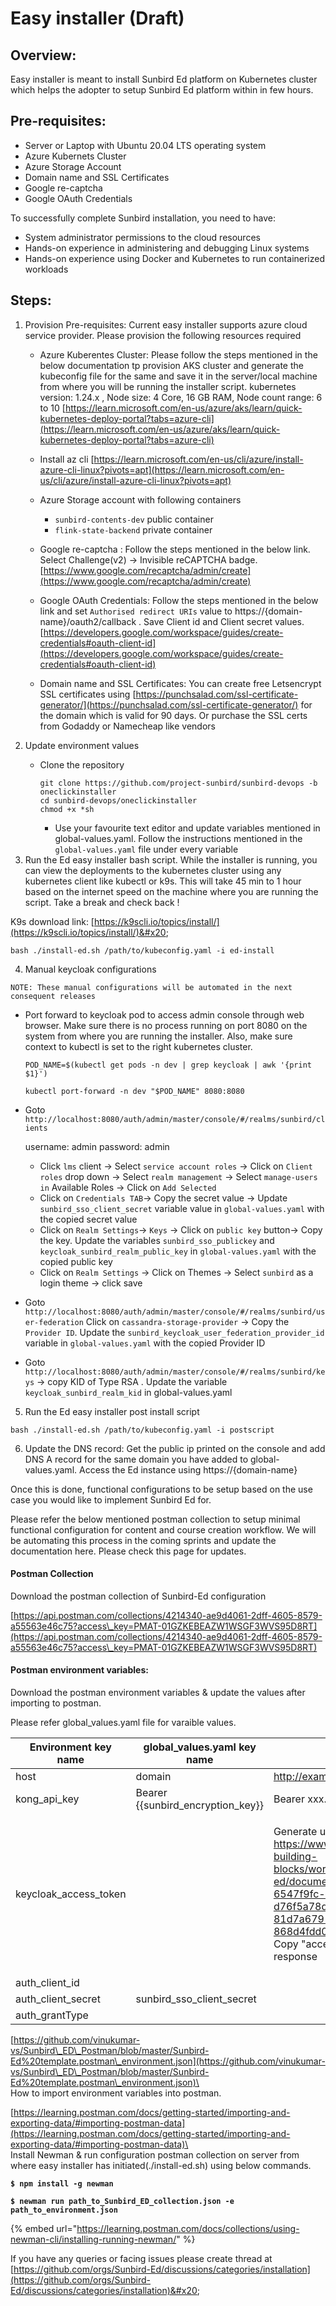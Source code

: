 # Easy installer (Draft)

## Overview:&#x20;

Easy installer is meant to install Sunbird Ed platform on Kubernetes cluster which helps the adopter to setup Sunbird Ed platform within in few hours.&#x20;

## Pre-requisites:

* Server or Laptop with Ubuntu 20.04 LTS operating system
* Azure Kubernets Cluster
* Azure Storage Account
* Domain name and SSL Certificates
* Google re-captcha
* Google OAuth Credentials

To successfully complete Sunbird installation, you need to have:

* System administrator permissions to the cloud resources
* Hands-on experience in administering and debugging Linux systems
* Hands-on experience using Docker and Kubernetes to run containerized workloads

## Steps:

1. Provision Pre-requisites: Current easy installer supports azure cloud service provider. Please provision the following resources required&#x20;
   * Azure Kuberentes Cluster: Please follow the steps mentioned in the below documentation tp provision AKS cluster and generate the kubeconfig file for the same and save it in the server/local machine from where you will be running the installer script. kubernetes version: 1.24.x , Node size: 4 Core, 16 GB RAM, Node count range: 6 to 10   [https://learn.microsoft.com/en-us/azure/aks/learn/quick-kubernetes-deploy-portal?tabs=azure-cli](https://learn.microsoft.com/en-us/azure/aks/learn/quick-kubernetes-deploy-portal?tabs=azure-cli)
   * Install az cli [https://learn.microsoft.com/en-us/cli/azure/install-azure-cli-linux?pivots=apt](https://learn.microsoft.com/en-us/cli/azure/install-azure-cli-linux?pivots=apt)
   *   Azure Storage account with following containers

       * `sunbird-contents-dev` public container
       * `flink-state-backend` private container


   * Google re-captcha : Follow the steps mentioned in the below link. Select Challenge(v2) -> Invisible reCAPTCHA badge. [https://www.google.com/recaptcha/admin/create](https://www.google.com/recaptcha/admin/create)
   * Google OAuth Credentials: Follow the steps mentioned in the below link and set `Authorised redirect URIs` value to https://{domain-name}/oauth2/callback .  Save Client id and Client secret values. [https://developers.google.com/workspace/guides/create-credentials#oauth-client-id](https://developers.google.com/workspace/guides/create-credentials#oauth-client-id)
   * Domain name and SSL Certificates: You can create free Letsencrypt SSL certificates using [https://punchsalad.com/ssl-certificate-generator/](https://punchsalad.com/ssl-certificate-generator/)  for the domain which is valid for 90 days. Or purchase the SSL certs from Godaddy or Namecheap like vendors&#x20;
2. Update environment values
   *   Clone the repository

       ```
       git clone https://github.com/project-sunbird/sunbird-devops -b oneclickinstaller
       cd sunbird-devops/oneclickinstaller
       chmod +x *sh
       ```

       * Use your favourite text editor and update variables mentioned in global-values.yaml. Follow the instructions mentioned in the `global-values.yaml` file under every variable
3. Run the Ed easy installer bash script. While the installer is running, you can view the deployments to the kubernetes cluster using any kubernetes client like kubectl or k9s. This will take 45 min to 1 hour based on the internet speed on the machine where you are running the script. Take a break and check back !

K9s download link: [https://k9scli.io/topics/install/](https://k9scli.io/topics/install/)&#x20;

```
bash ./install-ed.sh /path/to/kubeconfig.yaml -i ed-install  
```

4. Manual keycloak configurations

`NOTE: These manual configurations will be automated in the next consequent releases`

*   Port forward to keycloak pod to access admin console through web browser. Make sure there is no process running on port 8080 on the system from where you are running the installer. Also, make sure context to kubectl is set to the right kubernetes cluster.



    ```
    POD_NAME=$(kubectl get pods -n dev | grep keycloak | awk '{print $1}')
    ```

    ```
    kubectl port-forward -n dev "$POD_NAME" 8080:8080 
    ```


*   Goto `http://localhost:8080/auth/admin/master/console/#/realms/sunbird/clients`&#x20;

    username: admin password: admin

    * Click `lms` client -> Select `service account roles` -> Click on `Client roles` drop down -> Select `realm management` -> Select `manage-users in` Available Roles -> Click on `Add Selected`
    * Click on  `Credentials TAB`-> Copy the secret value -> Update `sunbird_sso_client_secret` variable value in `global-values.yaml` with the copied secret value
    * Click on `Realm Settings`-> `Keys` -> Click on `public key` button-> Copy the key. Update the variables `sunbird_sso_publickey` and `keycloak_sunbird_realm_public_key` in `global-values.yaml` with the copied public key
    * Click on `Realm Settings` -> Click on Themes -> Select `sunbird` as a login theme -> click save


* Goto `http://localhost:8080/auth/admin/master/console/#/realms/sunbird/user-federation` Click on `cassandra-storage-provider` -> Copy the `Provider ID`. Update the `sunbird_keycloak_user_federation_provider_id` variable in `global-values.yaml` with the copied Provider ID
* Goto `http://localhost:8080/auth/admin/master/console/#/realms/sunbird/keys` -> copy KID of Type RSA . Update the variable `keycloak_sunbird_realm_kid` in global-values.yaml

5. Run the Ed easy installer post install script

```
bash ./install-ed.sh /path/to/kubeconfig.yaml -i postscript  
```

6. Update the DNS record: Get the public ip printed on the console and add DNS A record for the same domain you have added to global-values.yaml. Access the Ed instance using https://{domain-name}

Once this is done, functional configurations to be setup based on the use case you would like to implement Sunbird Ed for.&#x20;

Please refer the below mentioned postman collection to setup minimal functional configuration for content and course creation workflow. We will be automating this process in the coming sprints and update the documentation here. Please check this page for updates.&#x20;

#### Postman Collection

Download the postman collection of Sunbird-Ed configuration

[https://api.postman.com/collections/4214340-ae9d4061-2dff-4605-8579-a55563e46c75?access\_key=PMAT-01GZKEBEAZW1WSGF3WVS95D8RT](https://api.postman.com/collections/4214340-ae9d4061-2dff-4605-8579-a55563e46c75?access\_key=PMAT-01GZKEBEAZW1WSGF3WVS95D8RT)

#### **Postman environment variables:**

Download the postman environment variables & update the values after importing to postman.

Please refer global\_values.yaml file for varaible values.

| Environment key name    | global\_values.yaml key name          | Description                                                                                                                                                                                                                                                                                                                                                                                                                                                                |
| ----------------------- | ------------------------------------- | -------------------------------------------------------------------------------------------------------------------------------------------------------------------------------------------------------------------------------------------------------------------------------------------------------------------------------------------------------------------------------------------------------------------------------------------------------------------------- |
| host                    | domain                                | http://example.co.oin                                                                                                                                                                                                                                                                                                                                                                                                                                                      |
| kong\_api\_key          | Bearer \{{sunbird\_encryption\_key\}} | Bearer xxx.yyy.zzz                                                                                                                                                                                                                                                                                                                                                                                                                                                         |
| keycloak\_access\_token |                                       | <p>Generate using Auth-Token API<br><a href="https://www.postman.com/sunbird-building-blocks/workspace/sunbird-ed/documentation/25186239-6547f9fc-5f16-495c-b5e0-d76f5a78d66d?entity=request-81d7a679-2c0d-4413-9d63-868d4fdd0b67">https://www.postman.com/sunbird-building-blocks/workspace/sunbird-ed/documentation/25186239-6547f9fc-5f16-495c-b5e0-d76f5a78d66d?entity=request-81d7a679-2c0d-4413-9d63-868d4fdd0b67</a><br>Copy "access_token" value from response</p> |
| auth\_client\_id        |                                       |                                                                                                                                                                                                                                                                                                                                                                                                                                                                            |
| auth\_client\_secret    | sunbird\_sso\_client\_secret          |                                                                                                                                                                                                                                                                                                                                                                                                                                                                            |
| auth\_grantType         |                                       |                                                                                                                                                                                                                                                                                                                                                                                                                                                                            |

[https://github.com/vinukumar-vs/Sunbird\_ED\_Postman/blob/master/Sunbird-Ed%20template.postman\_environment.json](https://github.com/vinukumar-vs/Sunbird\_ED\_Postman/blob/master/Sunbird-Ed%20template.postman\_environment.json)\
\
How to import environment variables into postman.

[https://learning.postman.com/docs/getting-started/importing-and-exporting-data/#importing-postman-data](https://learning.postman.com/docs/getting-started/importing-and-exporting-data/#importing-postman-data)\
\
Install Newman & run configuration postman collection on server from where easy installer has initiated(./install-ed.sh) using below commands.

<pre><code><strong>$ npm install -g newman
</strong></code></pre>

<pre class="language-bash"><code class="lang-bash"><strong>$ newman run path_to_Sunbird_ED_collection.json -e path_to_environment.json
</strong></code></pre>

{% embed url="https://learning.postman.com/docs/collections/using-newman-cli/installing-running-newman/" %}

If you have any queries or facing issues please create thread at [https://github.com/orgs/Sunbird-Ed/discussions/categories/installation](https://github.com/orgs/Sunbird-Ed/discussions/categories/installation)&#x20;

